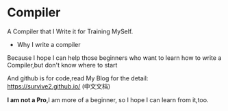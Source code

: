 # Compiler
A Compiler that I Write it for Training MySelf.
* Why I write a compiler

Because I hope I can help those beginners who want to learn how to write a Compiler,but don't know where to start

And github is for code,read My Blog for the detail: https://survive2.github.io/ (中文文档)

**I am not a Pro**,I am more of a beginner, so I hope I can learn from it,too.
